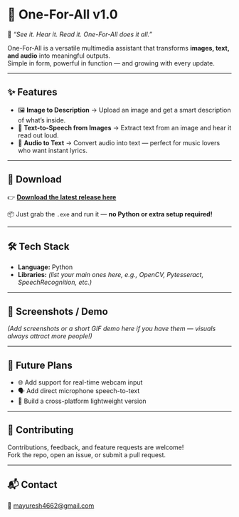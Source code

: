 # 🎉 One-For-All v1.0

🚀 *“See it. Hear it. Read it. One-For-All does it all.”*  

One-For-All is a versatile multimedia assistant that transforms **images, text, and audio** into meaningful outputs.  
Simple in form, powerful in function — and growing with every update.  

---

## ✨ Features
- 🖼️ **Image to Description** → Upload an image and get a smart description of what’s inside.  
- 📖 **Text-to-Speech from Images** → Extract text from an image and hear it read out loud.  
- 🎵 **Audio to Text** → Convert audio into text — perfect for music lovers who want instant lyrics.  

---

## 💾 Download
👉 [**Download the latest release here**](https://github.com/EspadaAizen/One-For-All/releases/latest)  

📦 Just grab the `.exe` and run it — **no Python or extra setup required!**  

---

## 🛠 Tech Stack
- **Language:** Python  
- **Libraries:** *(list your main ones here, e.g., OpenCV, Pytesseract, SpeechRecognition, etc.)*  

---

## 📸 Screenshots / Demo
*(Add screenshots or a short GIF demo here if you have them — visuals always attract more people!)*  

---

## 📌 Future Plans
- 🌐 Add support for real-time webcam input  
- 🗣️ Add direct microphone speech-to-text  
- 📱 Build a cross-platform lightweight version  

---

## 🤝 Contributing
Contributions, feedback, and feature requests are welcome!  
Fork the repo, open an issue, or submit a pull request.  

---

## 📬 Contact
📧 [mayuresh4662@gmail.com](mailto:mayuresh4662@gmail.com)  
